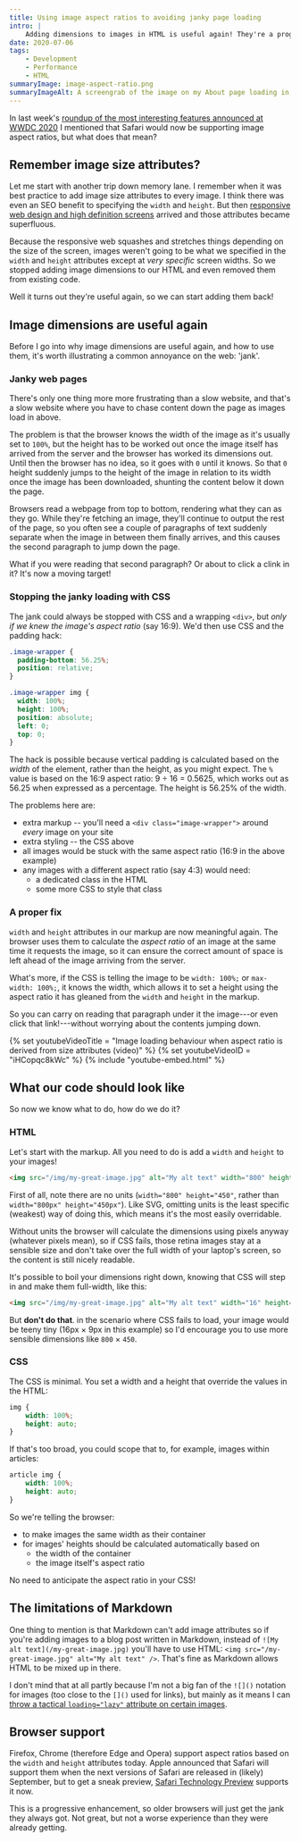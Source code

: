 ```yaml
---
title: Using image aspect ratios to avoiding janky page loading
intro: |
    Adding dimensions to images in HTML is useful again! They're a progressive enhancement to calculate the image's aspect ratio and prevent jank.
date: 2020-07-06
tags:
    - Development
    - Performance
    - HTML
summaryImage: image-aspect-ratio.png
summaryImageAlt: A screengrab of the image on my About page loading in, showing that the browser has calculated the aspect ratio and left space for the image to load into
---
```


In last week's [roundup of the most interesting features announced at WWDC 2020](/blog/wwdc-2020-roundup) I mentioned that Safari would now be supporting image aspect ratios, but what does that mean?


## Remember image size attributes?

Let me start with another trip down memory lane. I remember when it was best practice to add image size attributes to every image. I think there was even an SEO benefit to specifying the `width` and `height`. But then [responsive web design and high definition screens](/blog/the-briefest-of-histories-of-responsive-images) arrived and those attributes became superfluous.

Because the responsive web squashes and stretches things depending on the size of the screen, images weren't going to be what we specified in the `width` and `height` attributes except at *very specific* screen widths. So we stopped adding image dimensions to our HTML and even removed them from existing code.

Well it turns out they're useful again, so we can start adding them back!


## Image dimensions are useful again

Before I go into why image dimensions are useful again, and how to use them, it's worth illustrating a common annoyance on the web: 'jank'.

### Janky web pages

There's only one thing more more frustrating than a slow website, and that's a slow website where you have to chase content down the page as images load in above.

The problem is that the browser knows the width of the image as it's usually set to `100%`, but the height has to be worked out once the image itself has arrived from the server and the browser has worked its dimensions out. Until then the browser has no idea, so it goes with `0` until it knows. So that `0` height suddenly jumps to the height of the image in relation to its width once the image has been downloaded, shunting the content below it down the page.

Browsers read a webpage from top to bottom, rendering what they can as they go. While they're fetching an image, they'll continue to output the rest of the page, so you often see a couple of paragraphs of text suddenly separate when the image in between them finally arrives, and this causes the second paragraph to jump down the page.

What if you were reading that second paragraph? Or about to click a clink in it? It's now a moving target!


### Stopping the janky loading with CSS

The jank could always be stopped with CSS and a wrapping `<div>`, but *only if we knew the image's aspect ratio* (say 16:9). We'd then use CSS and the padding hack:

```css
.image-wrapper {
  padding-bottom: 56.25%;
  position: relative;
}

.image-wrapper img {
  width: 100%;
  height: 100%;
  position: absolute;
  left: 0;
  top: 0;
}
```

The hack is possible because vertical padding is calculated based on the *width* of the element, rather than the height, as you might expect. The `%` value is based on the 16:9 aspect ratio: 9 ÷ 16 = 0.5625, which works out as 56.25 when expressed as a percentage. The height is 56.25% of the width.

The problems here are:

- extra markup -- you'll need a `<div class="image-wrapper">` around *every* image on your site
- extra styling -- the CSS above
- all images would be stuck with the same aspect ratio (16:9 in the above example)
- any images with a different aspect ratio (say 4:3) would need:
    - a dedicated class in the HTML
    - some more CSS to style that class

### A proper fix

`width` and `height` attributes in our markup are now meaningful again. The browser uses them to calculate the *aspect ratio* of an image at the same time it requests the image, so it can ensure the correct amount of space is left ahead of the image arriving from the server.

What's more, if the CSS is telling the image to be `width: 100%;` or `max-width: 100%;`, it knows the width, which allows it to set a height using the aspect ratio it has gleaned from the `width` and `height` in the markup.

So you can carry on reading that paragraph under it the image---or even click that link!---without worrying about the contents jumping down.

{% set youtubeVideoTitle = "Image loading behaviour when aspect ratio is derived from size attributes (video)" %}
{% set youtubeVideoID = "iHCopqc8kWc" %}
{% include "youtube-embed.html" %}


## What our code should look like

So now we know what to do, how do we do it?

### HTML

Let's start with the markup. All you need to do is add a `width` and `height` to your images!

```html
<img src="/img/my-great-image.jpg" alt="My alt text" width="800" height="450" />
```

First of all, note there are no units (`width="800" height="450"`, rather than `width="800px" height="450px"`). Like SVG, omitting units is the least specific (weakest) way of doing this, which means it's the most easily overridable.

Without units the browser will calculate the dimensions using pixels anyway (whatever pixels mean), so if CSS fails, those retina images stay at a sensible size and don't take over the full width of your laptop's screen, so the content is still nicely readable.

It's possible to boil your dimensions right down, knowing that CSS will step in and make them full-width, like this:

```html
<img src="/img/my-great-image.jpg" alt="My alt text" width="16" height="9" />
```

But **don't do that**. in the scenario where CSS fails to load, your image would be teeny tiny (16px × 9px in this example) so I'd encourage you to use more sensible dimensions like `800` × `450`.

### CSS

The CSS is minimal. You set a width and a height that override the values in the HTML:

```css
img {
    width: 100%;
    height: auto;
}
```

If that's too broad, you could scope that to, for example, images within articles:

```css
article img {
    width: 100%;
    height: auto;
}
```

So we're telling the browser:

- to make images the same width as their container
- for images' heights should be calculated automatically based on
    - the width of the container
    - the image itself's aspect ratio

No need to anticipate the aspect ratio in your CSS!


## The limitations of Markdown

One thing to mention is that Markdown can't add image attributes so if you're adding images to a blog post written in Markdown, instead of `![My alt text](/my-great-image.jpg)` you'll have to use HTML: `<img src="/my-great-image.jpg" alt="My alt text" />`. That's fine as Markdown allows HTML to be mixed up in there.

I don't mind that at all partly because I'm not a big fan of the `![]()` notation for images (too close to the `[]()` used for links), but mainly as it means I can [throw a tactical `loading="lazy"` attribute on certain images](/blog/lazy-loading-images-without-javascript).


## Browser support

Firefox, Chrome (therefore Edge and Opera) support aspect ratios based on the `width` and `height` attributes today. Apple announced that Safari will support them when the next versions of Safari are released in (likely) September, but to get a sneak preview, [Safari Technology Preview](https://developer.apple.com/safari/technology-preview/) supports it now.

This is a progressive enhancement, so older browsers will just get the jank they always got. Not great, but not a worse experience than they were already getting.
